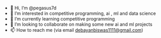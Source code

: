 - 👋 Hi, I’m @pegasus7d
- 👀 I’m interested in competitive programming, ai , ml and data science
- 🌱 I’m currently learning competitive programming
- 💞️ I’m looking to collaborate on making some new ai and ml projects
- 📫 How to reach me (via email debayanbiswas1111@gmail.com)

<!---
pegasus7d/pegasus7d is a ✨ special ✨ repository because its `README.md` (this file) appears on your GitHub profile.
You can click the Preview link to take a look at your changes.
--->
